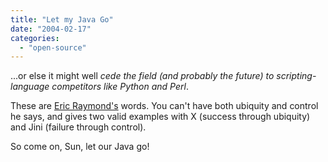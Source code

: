 ```yaml
---
title: "Let my Java Go"
date: "2004-02-17"
categories: 
  - "open-source"
---
```


...or else it might well _cede the field (and probably the future) to scripting-language competitors like Python and Perl_.

These are [Eric Raymond's](http://www.catb.org/~esr/writings/let-java-go.html) words. You can't have both ubiquity and control he says, and gives two valid examples with X (success through ubiquity) and Jini (failure through control).

So come on, Sun, let our Java go!
